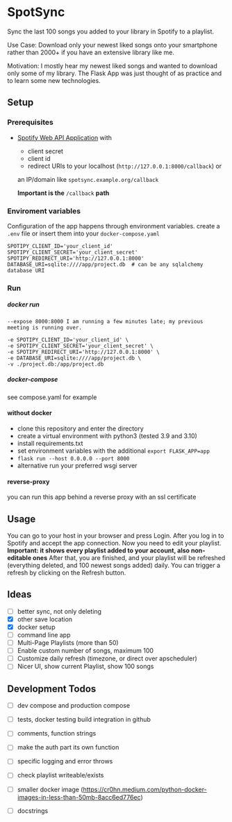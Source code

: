 # SpotSync

Sync the last 100 songs you added to your library in Spotify to a playlist. 

Use Case: Download only your newest liked songs onto your smartphone rather than 2000+ if you have an extensive library like me.

Motivation: I mostly hear my newest liked songs and wanted to download only some of my library.
The Flask App was just thought of as practice and to learn some new technologies.

## Setup
### Prerequisites
- [Spotify Web API Application](https://developers.spotify.com/) with 
  - client secret
  - client id
  - redirect URIs to your localhost (`http://127.0.0.1:8000/callback`) or
  
  an IP/domain like `spotsync.example.org/callback`
  
  **Important is the** `/callback` **path**
  
### Enviroment variables
Configuration of the app happens through environment variables. 
create a `.env` file or insert them into your `docker-compose.yaml`
```
SPOTIPY_CLIENT_ID='your_client_id'
SPOTIPY_CLIENT_SECRET='your_client_secret'
SPOTIPY_REDIRECT_URI='http://127.0.0.1:8000'
DATABASE_URI=sqlite:////app/project.db  # can be any sqlalchemy database URI
```

### Run 
##### docker run
```docker run --name spotsync ghcr.io/larsjmueller/SpotSync
--expose 8000:8000 I am running a few minutes late; my previous meeting is running over.

-e SPOTIPY_CLIENT_ID='your_client_id' \
-e SPOTIPY_CLIENT_SECRET='your_client_secret' \
-e SPOTIPY_REDIRECT_URI='http://127.0.0.1:8000' \
-e DATABASE_URI=sqlite:////app/project.db \
-v ./project.db:/app/project.db
``` 
##### docker-compose
see compose.yaml for example

#### without docker
- clone this repository and enter the directory
- create a virtual environment with python3 (tested 3.9 and 3.10)
- install requirements.txt
- set environment variables with the additional `export FLASK_APP=app`
- `flask run --host 0.0.0.0 --port 8000`
- alternative run your preferred wsgi server

#### reverse-proxy
you can run this app behind a reverse proxy with an ssl certificate 

## Usage
You can go to your host in your browser and press Login.
After you log in to Spotify and accept the app connection.
Now you need to edit your playlist.
**Important: it shows every playlist added to your account, also non-editable ones**
After that, you are finished, and your playlist will be refreshed (everything deleted, and 100 newest songs added) daily.
You can trigger a refresh by clicking on the Refresh button.

## Ideas
- [ ] better sync, not only deleting
- [x] other save location
- [x] docker setup
- [ ] command line app 
- [ ] Multi-Page Playlists (more than 50)
- [ ] Enable custom number of songs, maximum 100
- [ ] Customize daily refresh (timezone, or direct over apscheduler)
- [ ] Nicer UI, show current Playlist, show 100 songs

## Development Todos
- [ ] dev compose and production compose
- [ ] tests, docker testing build integration in github 
- [ ] comments, function strings
- [ ] make the auth part its own function
- [ ] specific logging and error throws
- [ ] check playlist writeable/exists
- [ ] smaller docker image (https://cr0hn.medium.com/python-docker-images-in-less-than-50mb-8acc6ed776ec)
- [ ] docstrings

